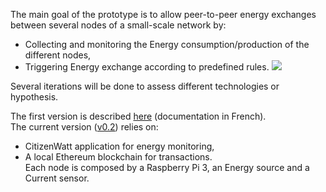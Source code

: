 The main goal of the prototype is to allow peer-to-peer energy exchanges between several nodes of a small-scale network by:
* Collecting and monitoring the Energy consumption/production of the different nodes,
* Triggering Energy exchange according to predefined rules.
![](https://camo.githubusercontent.com/1f0d23b8ce1c69d8f4b930e3678c8fde41c6306b/68747470733a2f2f6861636b7061642d6174746163686d656e74732e696d6769782e6e65742f6861636b7061642e636f6d5f6435354a425635423156795f702e3630323838395f313437323735353235363933325f31343231353138345f31303135343030313135343236333931355f3834353134333433395f6f2e6a7067)

Several iterations will be done to assess different technologies or hypothesis.

The first version is described [here](https://github.com/DAISEE/UrbanEntrepreneurs/wiki) (documentation in French).  
The current version ([v0.2](https://github.com/DAISEE/Prototypes#prototype-v02)) relies on:
* CitizenWatt application for energy monitoring,
* A local Ethereum blockchain for transactions.  
Each node is composed by a Raspberry Pi 3, an Energy source and a Current sensor.

